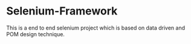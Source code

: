 # Selenium-Framework
This is a end to end selenium project which is based on data driven and POM design technique.
